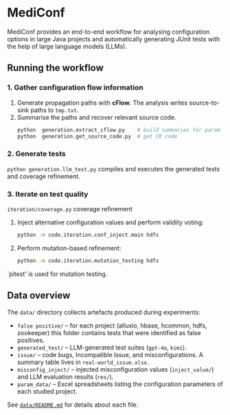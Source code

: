 # MediConf

MediConf provides an end-to-end workflow for analysing configuration options in large Java projects and automatically generating JUnit tests with the help of large language models (LLMs).

## Running the workflow

### 1. Gather configuration flow information
1. Generate propagation paths with **cFlow**.
   The analysis writes source-to-sink paths to `tmp.txt`.
2. Summarise the paths and recover relevant source code.
   ```bash
   python  generation.extract_cflow.py    # build summaries for param
   python  generation.get_source_code.py  # get CR code
   ```

### 2. Generate tests
 `python generation.llm_test.py` compiles and executes the generated tests and coverage refinement.


### 3. Iterate on test quality

   `iteration/coverage.py` coverage refinement
 
1. Inject alternative configuration values and perform validity voting:
   ```bash
   python -m code.iteration.conf_inject.main hdfs
   ```
2. Perform mutation-based refinement:
   ```bash
   python -m code.iteration.mutation_testing hdfs
   ```
`pitest' is used for mutation testing.


## Data overview
The `data/` directory collects artefacts produced during experiments:
- `false positive/` – for each project (alluxio, hbase, hcommon, hdfs, zookeeper) this folder contains tests that were identified as false positives.
- `generated_test/` – LLM-generated test suites (`gpt-4o`, `kimi`).
- `issue/` –  code bugs, Incompatible Issue, and misconfigurations. A summary table lives in `real-world_issue.xlsx`.
- `misconfig_inject/` – injected misconfiguration values (`inject_value/`) and LLM evaluation results (`res/`).
- `param_data/` – Excel spreadsheets listing the configuration parameters of each studied project.

See [`data/README.md`](data/README.md) for details about each file.